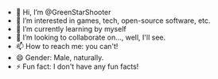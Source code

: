 - 👋 Hi, I’m @GreenStarShooter
- 👀 I’m interested in games, tech, open-source software, etc.
- 🌱 I’m currently learning by myself
- 💞️ I’m looking to collaborate on..., well, I'll see.
- 📫 How to reach me: you can't!
- 😄 Gender: Male, naturally.
- ⚡ Fun fact: I don't have any fun facts!

<!---
GreenStarShooter/GreenStarShooter is a ✨ special ✨ repository because its `README.md` (this file) appears on your GitHub profile.
You can click the Preview link to take a look at your changes.
--->
